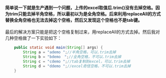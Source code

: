 #### 简单说一下就是生产遇到一个问题，上传的excel取值后.trim()没有去掉空格。因为trim只能去掉半角空格，所以最初以为是全角空格。后来利用replaceAll的方式替换全角空格也无法去掉这个空格，然后又发现这个空格也不是tab键。
最后的解决方案只能是把这个空格复制过来，用replaceAll的方式去掉。然后我对几种空格做了一下实验如下：
```java
    public static void main(String[] args) {
        String a = "ademo ";//半角空格，可以.trim去掉
        String b = "bdemo　";//全角空格，不可以.trim去掉
        String c = "cdemo ";//tab复制到excel，可以.trim去掉
        String d = "ddemo ";//excel奇怪空格，不可以.trim去掉
    }
```
